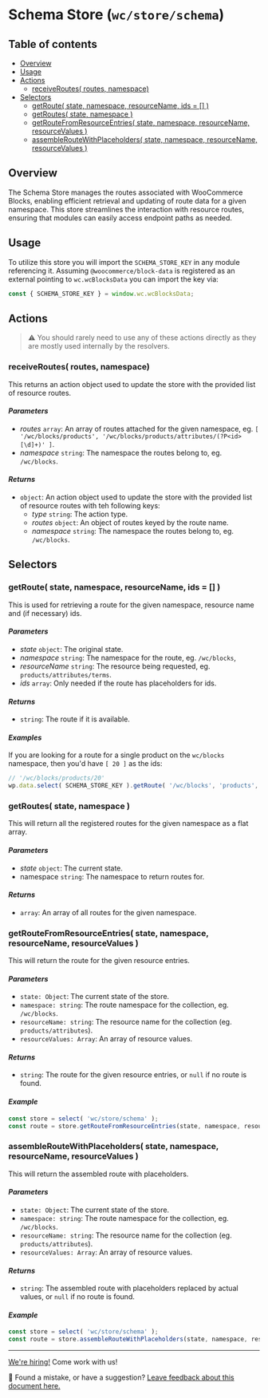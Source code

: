 # Schema Store (`wc/store/schema`) <!-- omit in toc -->

## Table of contents <!-- omit in toc -->

-   [Overview](#overview)
-   [Usage](#usage)
-   [Actions](#actions)
    -   [receiveRoutes( routes, namespace)](#receiveroutes-routes-namespace)
-   [Selectors](#selectors)
    -   [getRoute( state, namespace, resourceName, ids = \[\] )](#getroute-state-namespace-resourcename-ids---)
    -   [getRoutes( state, namespace )](#getroutes-state-namespace-)
    -   [getRouteFromResourceEntries( state, namespace, resourceName, resourceValues )](#getroutefromresourceentries-state-namespace-resourcename-resourcevalues)
    -   [assembleRouteWithPlaceholders( state, namespace, resourceName, resourceValues )](#assembleroutewithplaceholders-state-namespace-resourcename-resourcevalues)


## Overview

The Schema Store manages the routes associated with WooCommerce Blocks, enabling efficient retrieval and updating of route data for a given namespace. This store streamlines the interaction with resource routes, ensuring that modules can easily access endpoint paths as needed.

## Usage

To utilize this store you will import the `SCHEMA_STORE_KEY` in any module referencing it. Assuming `@woocommerce/block-data` is registered as an external pointing to `wc.wcBlocksData` you can import the key via:

```js
const { SCHEMA_STORE_KEY } = window.wc.wcBlocksData;
```

## Actions

> ⚠️ You should rarely need to use any of these actions directly as they are mostly used internally by the resolvers.

### receiveRoutes( routes, namespace)

This returns an action object used to update the store with the provided list of resource routes.

#### _Parameters_ <!-- omit in toc -->

-   _routes_ `array`: An array of routes attached for the given namespace, eg. `[ '/wc/blocks/products', '/wc/blocks/products/attributes/(?P<id>[\d]+)' ]`.
-   _namespace_ `string`: The namespace the routes belong to, eg. `/wc/blocks`.

#### _Returns_ <!-- omit in toc -->

-   `object`: An action object used to update the store with the provided list of resource routes with teh following keys:
    -   _type_ `string`: The action type.
    -   _routes_ `object`: An object of routes keyed by the route name.
    -   _namespace_ `string`: The namespace the routes belong to, eg. `/wc/blocks`.

## Selectors

### getRoute( state, namespace, resourceName, ids = [] )

This is used for retrieving a route for the given namespace, resource name and (if necessary) ids.

#### _Parameters_ <!-- omit in toc -->

-   _state_ `object`: The original state.
-   _namespace_ `string`: The namespace for the route, eg. `/wc/blocks`,
-   _resourceName_ `string`: The resource being requested, eg. `products/attributes/terms`.
-   _ids_ `array`: Only needed if the route has placeholders for ids.

#### _Returns_ <!-- omit in toc -->

-   `string`: The route if it is available.

#### _Examples_ <!-- omit in toc -->

If you are looking for a route for a single product on the `wc/blocks` namespace, then you'd have `[ 20 ]` as the ids:

```js
// '/wc/blocks/products/20'
wp.data.select( SCHEMA_STORE_KEY ).getRoute( '/wc/blocks', 'products', [ 20 ] );
```

### getRoutes( state, namespace )

This will return all the registered routes for the given namespace as a flat array.

#### _Parameters_ <!-- omit in toc -->

-   _state_ `object`: The current state.
-   namespace `string`: The namespace to return routes for.

#### _Returns_ <!-- omit in toc -->

-   `array`: An array of all routes for the given namespace.

### getRouteFromResourceEntries( state, namespace, resourceName, resourceValues )

This will return the route for the given resource entries.

#### _Parameters_ <!-- omit in toc -->

-   `state: Object`: The current state of the store.
-   `namespace: string`: The route namespace for the collection, eg. `/wc/blocks`.
-   `resourceName: string`: The resource name for the collection (eg. `products/attributes`).
-   `resourceValues: Array`: An array of resource values.

#### _Returns_ <!-- omit in toc -->

-   `string`: The route for the given resource entries, or `null` if no route is found.

#### _Example_ <!-- omit in toc -->

```js
const store = select( 'wc/store/schema' );
const route = store.getRouteFromResourceEntries(state, namespace, resourceName, resourceValues);
```

### assembleRouteWithPlaceholders( state, namespace, resourceName, resourceValues )

This will return the assembled route with placeholders.

#### _Parameters_ <!-- omit in toc -->

-   `state: Object`: The current state of the store.
-   `namespace: string`: The route namespace for the collection, eg. `/wc/blocks`.
-   `resourceName: string`: The resource name for the collection (eg. `products/attributes`).
-   `resourceValues: Array`: An array of resource values.

#### _Returns_ <!-- omit in toc -->

-   `string`: The assembled route with placeholders replaced by actual values, or `null` if no route is found.

#### _Example_ <!-- omit in toc -->

```js
const store = select( 'wc/store/schema' );
const route = store.assembleRouteWithPlaceholders(state, namespace, resourceName, resourceValues);
```

<!-- FEEDBACK -->

---

[We're hiring!](https://woocommerce.com/careers/) Come work with us!

🐞 Found a mistake, or have a suggestion? [Leave feedback about this document here.](https://github.com/woocommerce/woocommerce-gutenberg-products-block/issues/new?assignees=&labels=type%3A+documentation&template=--doc-feedback.md&title=Feedback%20on%20./docs/blocks/feature-flags-and-experimental-interfaces.md)

<!-- /FEEDBACK -->

